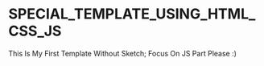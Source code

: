 # SPECIAL_TEMPLATE_USING_HTML_CSS_JS
This Is My First Template Without Sketch; Focus On JS Part Please :)
